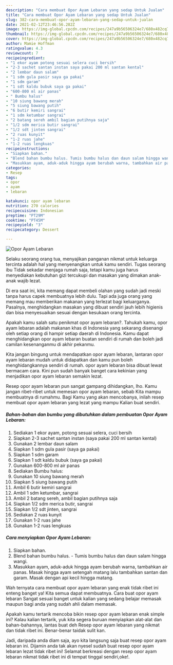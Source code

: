 ```yaml
---
description: "Cara membuat Opor Ayam Lebaran yang sedap Untuk Jualan"
title: "Cara membuat Opor Ayam Lebaran yang sedap Untuk Jualan"
slug: 382-cara-membuat-opor-ayam-lebaran-yang-sedap-untuk-jualan
date: 2021-02-12T23:46:56.282Z
image: https://img-global.cpcdn.com/recipes/247a9b56506324e7/680x482cq70/opor-ayam-lebaran-foto-resep-utama.jpg
thumbnail: https://img-global.cpcdn.com/recipes/247a9b56506324e7/680x482cq70/opor-ayam-lebaran-foto-resep-utama.jpg
cover: https://img-global.cpcdn.com/recipes/247a9b56506324e7/680x482cq70/opor-ayam-lebaran-foto-resep-utama.jpg
author: Mamie Hoffman
ratingvalue: 4.3
reviewcount: 7
recipeingredient:
- "1 ekor ayam potong sesuai selera cuci bersih"
- "2-3 sachet santan instan saya pakai 200 ml santan kental"
- "2 lembar daun salam"
- "1 sdm gula pasir saya ga pakai"
- "1 sdm garam"
- "1 sdt kaldu bubuk saya ga pakai"
- "600-800 ml air panas"
- " Bumbu halus"
- "10 siung bawang merah"
- "5 siung bawang putih"
- "6 butir kemiri sangrai"
- "1 sdm ketumbar sangrai"
- "2 batang sereh ambil bagian putihnya saja"
- "1/2 sdm merica butir sangrai"
- "1/2 sdt jinten sangrai"
- "2 ruas kunyit"
- "1-2 ruas jahe"
- "1-2 ruas lengkuas"
recipeinstructions:
- "Siapkan bahan."
- "Blend bahan bumbu halus. Tumis bumbu halus dan daun salam hingga wangi."
- "Masukkan ayam, aduk-aduk hingga ayam berubah warna, tambahkan air panas. Masak hingga ayam setengah matang lalu tambahkan santan dan garam. Masak dengan api kecil hingga matang."
categories:
- Resep
tags:
- opor
- ayam
- lebaran

katakunci: opor ayam lebaran 
nutrition: 270 calories
recipecuisine: Indonesian
preptime: "PT29M"
cooktime: "PT45M"
recipeyield: "3"
recipecategory: Dessert

---
```



![Opor Ayam Lebaran](https://img-global.cpcdn.com/recipes/247a9b56506324e7/680x482cq70/opor-ayam-lebaran-foto-resep-utama.jpg)

Selaku seorang orang tua, menyajikan panganan nikmat untuk keluarga tercinta adalah hal yang menyenangkan untuk kamu sendiri. Tugas seorang ibu Tidak sekadar menjaga rumah saja, tetapi kamu juga harus menyediakan kebutuhan gizi tercukupi dan masakan yang dimakan anak-anak wajib lezat.

Di era  saat ini, kita memang dapat membeli olahan yang sudah jadi meski tanpa harus capek membuatnya lebih dulu. Tapi ada juga orang yang memang mau memberikan makanan yang terlezat bagi keluarganya. Pasalnya, menghidangkan masakan yang dibuat sendiri jauh lebih higienis dan bisa menyesuaikan sesuai dengan kesukaan orang tercinta. 



Apakah kamu salah satu penikmat opor ayam lebaran?. Tahukah kamu, opor ayam lebaran adalah makanan khas di Indonesia yang sekarang disenangi oleh setiap orang di hampir setiap daerah di Indonesia. Kamu dapat menghidangkan opor ayam lebaran buatan sendiri di rumah dan boleh jadi camilan kesenanganmu di akhir pekanmu.

Kita jangan bingung untuk mendapatkan opor ayam lebaran, lantaran opor ayam lebaran mudah untuk didapatkan dan kamu pun boleh menghidangkannya sendiri di rumah. opor ayam lebaran bisa dibuat lewat bermacam cara. Kini pun sudah banyak banget cara kekinian yang menjadikan opor ayam lebaran semakin lezat.

Resep opor ayam lebaran pun sangat gampang dihidangkan, lho. Kamu jangan ribet-ribet untuk memesan opor ayam lebaran, sebab Kita mampu membuatnya di rumahmu. Bagi Kamu yang akan mencobanya, inilah resep membuat opor ayam lebaran yang lezat yang mampu Kalian buat sendiri.

<!--inarticleads1-->

##### Bahan-bahan dan bumbu yang dibutuhkan dalam pembuatan Opor Ayam Lebaran:

1. Sediakan 1 ekor ayam, potong sesuai selera, cuci bersih
1. Siapkan 2-3 sachet santan instan (saya pakai 200 ml santan kental)
1. Gunakan 2 lembar daun salam
1. Siapkan 1 sdm gula pasir (saya ga pakai)
1. Siapkan 1 sdm garam
1. Siapkan 1 sdt kaldu bubuk (saya ga pakai)
1. Gunakan 600-800 ml air panas
1. Sediakan  Bumbu halus:
1. Gunakan 10 siung bawang merah
1. Siapkan 5 siung bawang putih
1. Ambil 6 butir kemiri sangrai
1. Ambil 1 sdm ketumbar, sangrai
1. Ambil 2 batang sereh, ambil bagian putihnya saja
1. Siapkan 1/2 sdm merica butir, sangrai
1. Siapkan 1/2 sdt jinten, sangrai
1. Sediakan 2 ruas kunyit
1. Gunakan 1-2 ruas jahe
1. Gunakan 1-2 ruas lengkuas




<!--inarticleads2-->

##### Cara menyiapkan Opor Ayam Lebaran:

1. Siapkan bahan.
1. Blend bahan bumbu halus. - Tumis bumbu halus dan daun salam hingga wangi.
1. Masukkan ayam, aduk-aduk hingga ayam berubah warna, tambahkan air panas. Masak hingga ayam setengah matang lalu tambahkan santan dan garam. Masak dengan api kecil hingga matang.




Wah ternyata cara membuat opor ayam lebaran yang enak tidak ribet ini enteng banget ya! Kita semua dapat membuatnya. Cara buat opor ayam lebaran Sangat sesuai banget untuk kalian yang sedang belajar memasak maupun bagi anda yang sudah ahli dalam memasak.

Apakah kamu tertarik mencoba bikin resep opor ayam lebaran enak simple ini? Kalau kalian tertarik, yuk kita segera buruan menyiapkan alat-alat dan bahan-bahannya, lantas buat deh Resep opor ayam lebaran yang nikmat dan tidak ribet ini. Benar-benar taidak sulit kan. 

Jadi, daripada anda diam saja, ayo kita langsung saja buat resep opor ayam lebaran ini. Dijamin anda tak akan nyesel sudah buat resep opor ayam lebaran lezat tidak ribet ini! Selamat berkreasi dengan resep opor ayam lebaran nikmat tidak ribet ini di tempat tinggal sendiri,oke!.

